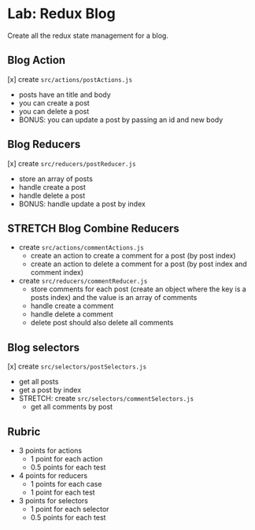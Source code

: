 # Lab: Redux Blog

Create all the redux state management for a blog.

## Blog Action

[x] create `src/actions/postActions.js`
  * posts have an title and body
  * you can create a post
  * you can delete a post
  * BONUS: you can update a post by passing an id and new body

## Blog Reducers

[x] create `src/reducers/postReducer.js`
  * store an array of posts
  * handle create a post
  * handle delete a post
  * BONUS: handle update a post by index

## STRETCH Blog Combine Reducers

* create `src/actions/commentActions.js`
  * create an action to create a comment for a post (by post index)
  * create an action to delete a comment for a post (by post index and comment index)
* create `src/reducers/commentReducer.js`
  * store comments for each post (create an object where the key is a posts index)
    and the value is an array of comments
  * handle create a comment
  * handle delete a comment
  * delete post should also delete all comments

## Blog selectors

[x] create `src/selectors/postSelectors.js`
  * get all posts
  * get a post by index
* STRETCH: create `src/selectors/commentSelectors.js`
  * get all comments by post

## Rubric

* 3 points for actions
  * 1 point for each action
  * 0.5 points for each test
* 4 points for reducers
  * 1 points for each case
  * 1 point for each test
* 3 points for selectors
  * 1 point for each selector
  * 0.5 points for each test
